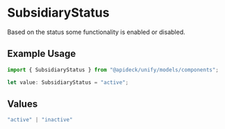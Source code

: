 # SubsidiaryStatus

Based on the status some functionality is enabled or disabled.

## Example Usage

```typescript
import { SubsidiaryStatus } from "@apideck/unify/models/components";

let value: SubsidiaryStatus = "active";
```

## Values

```typescript
"active" | "inactive"
```